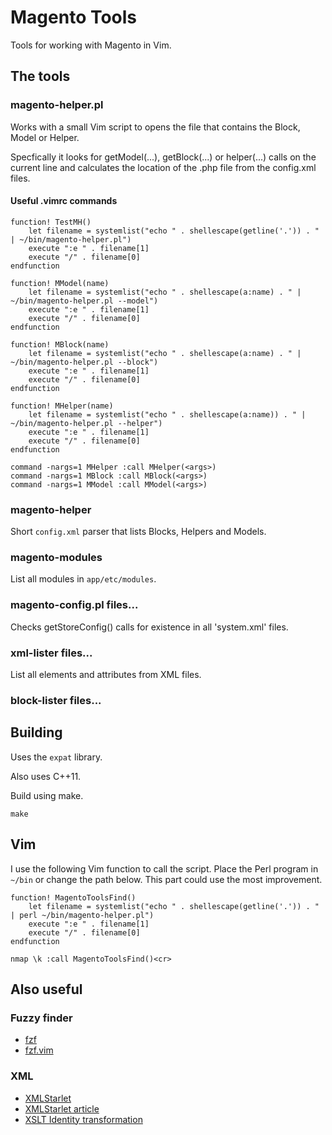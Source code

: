 # Magento Tools

Tools for working with Magento in Vim.

## The tools

### magento-helper.pl

Works with a small Vim script to opens the file that contains the Block, Model
or Helper.

Specfically it looks for getModel(...), getBlock(...) or helper(...) calls on
the current line and calculates the location of the .php file from the
config.xml files.

#### Useful .vimrc commands

    function! TestMH()
        let filename = systemlist("echo " . shellescape(getline('.')) . " | ~/bin/magento-helper.pl")
        execute ":e " . filename[1]
        execute "/" . filename[0]
    endfunction

    function! MModel(name)
        let filename = systemlist("echo " . shellescape(a:name) . " | ~/bin/magento-helper.pl --model")
        execute ":e " . filename[1]
        execute "/" . filename[0]
    endfunction

    function! MBlock(name)
        let filename = systemlist("echo " . shellescape(a:name) . " | ~/bin/magento-helper.pl --block")
        execute ":e " . filename[1]
        execute "/" . filename[0]
    endfunction

    function! MHelper(name)
        let filename = systemlist("echo " . shellescape(a:name)) . " | ~/bin/magento-helper.pl --helper")
        execute ":e " . filename[1]
        execute "/" . filename[0]
    endfunction

    command -nargs=1 MHelper :call MHelper(<args>)
    command -nargs=1 MBlock :call MBlock(<args>)
    command -nargs=1 MModel :call MModel(<args>)

### magento-helper

Short `config.xml` parser that lists Blocks, Helpers and Models.

### magento-modules

List all modules in `app/etc/modules`.

### magento-config.pl files...

Checks getStoreConfig() calls for existence in all 'system.xml' files.

### xml-lister files...

List all elements and attributes from XML files.

### block-lister files...

## Building

Uses the `expat` library.

Also uses C++11.

Build using make.

    make

## Vim

I use the following Vim function to call the script. Place the Perl program in
`~/bin` or change the path below. This part could use the most improvement.

    function! MagentoToolsFind()
        let filename = systemlist("echo " . shellescape(getline('.')) . " | perl ~/bin/magento-helper.pl")
        execute ":e " . filename[1]
        execute "/" . filename[0]
    endfunction

    nmap \k :call MagentoToolsFind()<cr>

## Also useful

### Fuzzy finder

* [fzf](https://github.com/junegunn/fzf)
* [fzf.vim](https://github.com/junegunn/fzf.vim)

### XML

* [XMLStarlet](http://xmlstar.sourceforge.net/)
* [XMLStarlet article](http://www.freesoftwaremagazine.com/articles/xml_starlet)
* [XSLT Identity transformation](http://www.usingxml.com/Transforms/XslIdentity)

